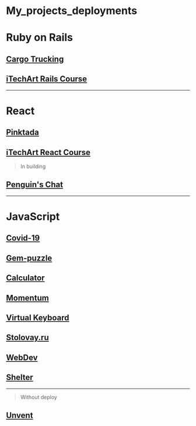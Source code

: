 # My_projects_deployments

Ruby on Rails
===
## [Cargo Trucking](https://trucking-logistics.herokuapp.com/)
## [iTechArt Rails Course](https://itechart-rails-course.herokuapp.com/)
---
React
===
## [Pinktada](https://dev-pnktada.herokuapp.com/)
## [iTechArt React Course](https://clever-minsky-5abe30.netlify.app/)
> In building
## [Penguin's Chat](https://penguin-chat.netlify.app/)
---
JavaScript
===
## [Covid-19](https://monkeykingbar-bit.github.io/My_projects/covid-dashboard/dist/index.html)
## [Gem-puzzle](https://rolling-scopes-school.github.io/monkeykingbar-bit-JS2020Q3/gem-puzzle/index.html)
## [Calculator](https://monkeykingbar-bit-calculator.netlify.app/)
## [Momentum](https://rolling-scopes-school.github.io/monkeykingbar-bit-JS2020Q3/momentum/momentum.html)
## [Virtual Keyboard](https://rolling-scopes-school.github.io/monkeykingbar-bit-JS2020Q3/keyboard/keyboard.html)
## [Stolovay.ru](https://monkeykingbar-bit.github.io/My_projects/stolovay/dist/index.html)
## [WebDev](https://monkeykingbar-bit-webdev.netlify.app/)
## [Shelter](https://rolling-scopes-school.github.io/monkeykingbar-bit-JS2020Q3/shelter/pages/main/main.html)

--- 
> Without deploy
## [Unvent](https://github.com/MonkeyKingBar-bit/react_app)
